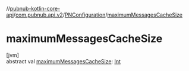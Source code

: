 //[pubnub-kotlin-core-api](../../../index.md)/[com.pubnub.api.v2](../index.md)/[PNConfiguration](index.md)/[maximumMessagesCacheSize](maximum-messages-cache-size.md)

# maximumMessagesCacheSize

[jvm]\
abstract val [maximumMessagesCacheSize](maximum-messages-cache-size.md): [Int](https://kotlinlang.org/api/latest/jvm/stdlib/kotlin-stdlib/kotlin/-int/index.html)
